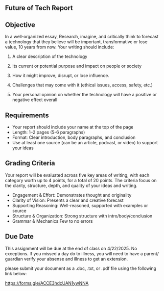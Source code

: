 ## Future of Tech Report

## Objective
In a well-organized essay, Research, imagine, and critically think to forecast a technology that they believe will be important, transformative or lose value, 10 years from now. Your writing should include:

1. A clear description of the technology

2. Its current or potential purpose and impact on people or society

3. How it might improve, disrupt, or lose influence.

4. Challenges that may come with it (ethical issues, access, safety, etc.)

5. Your personal opinion on whether the technology will have a positive or negative effect overall

## Requirements
- Your report should include your name at the top of the page
- Length: 1–2 pages (5-6 paragraphs)
- Format: Clear introduction, body paragraphs, and conclusion
- Use at least one source (can be an article, podcast, or video) to support your ideas

## Grading  Criteria
Your report will be evaluated across five key areas of writing, with each category worth up to 4 points, for a total of 20 points. The criteria focus on the clarity, structure, depth, and quality of your ideas and writing.

- Engagement & Effort: Demonstrates thought and originality
- Clarity of Vision: Presents a clear and creative forecast
- Supporting Reasoning: Well-reasoned, supported with examples or source
- Structure & Organization:	Strong structure with intro/body/conclusion
- Grammar & Mechanics:Few to no errors

## Due Date
This assignment will be due at the end of class on 4/22/2025. No exceptions. If you missed a day do to illness, you will need to have a parent/ guardian verify your absense and illness to get an extension. 

please submit your document as a .doc, .txt, or .pdf file using the following link below:

https://forms.gle/ACCE3hdcUAN1ywNNA